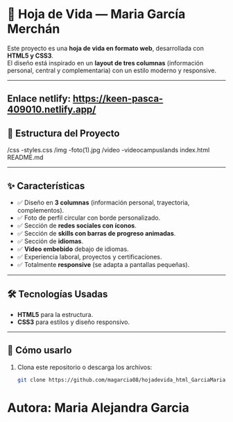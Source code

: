 # 📌 Hoja de Vida — Maria García Merchán

Este proyecto es una **hoja de vida en formato web**, desarrollada con **HTML5 y CSS3**.  
El diseño está inspirado en un **layout de tres columnas** (información personal, central y complementaria) con un estilo moderno y responsive.

---
## Enlace netlify: https://keen-pasca-409010.netlify.app/

## 📂 Estructura del Proyecto
/css
-styles.css
/img
-foto(1).jpg
/video
-videocampuslands
index.html
README.md

---

## ✨ Características

- ✅ Diseño en **3 columnas** (información personal, trayectoria, complementos).
- ✅ Foto de perfil circular con borde personalizado.
- ✅ Sección de **redes sociales con íconos**.
- ✅ Sección de **skills con barras de progreso animadas**.
- ✅ Sección de **idiomas**.
- ✅ **Video embebido** debajo de idiomas.
- ✅ Experiencia laboral, proyectos y certificaciones.
- ✅ Totalmente **responsive** (se adapta a pantallas pequeñas).

---

## 🛠️ Tecnologías Usadas

- **HTML5** para la estructura.
- **CSS3** para estilos y diseño responsivo.

---

## 🚀 Cómo usarlo

1. Clona este repositorio o descarga los archivos:
   ```bash
   git clone https://github.com/magarcia08/hojadevida_html_GarciaMaria

# Autora: Maria Alejandra Garcia
